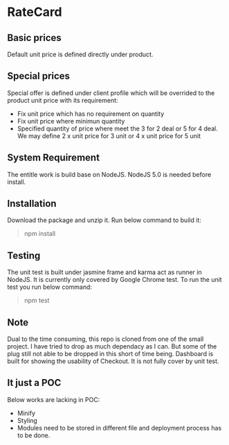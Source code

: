 # RateCard
## Basic prices
Default unit price is defined directly under product. 

## Special prices
Special offer is defined under client profile which will be overrided to the product unit price with its requirement:
- Fix unit price which has no requirement on quantity
- Fix unit price where minimun quantity
- Specified quantity of price where meet the 3 for 2 deal or 5 for 4 deal. We may define 2 x unit price for 3 unit or 4 x unit price for 5 unit

## System Requirement
The entitle work is build base on NodeJS. NodeJS 5.0 is needed before install.

## Installation
Download the package and unzip it. Run below command to build it:
> npm install

## Testing
The unit test is built under jasmine frame and karma act as runner in NodeJS. It is currently only covered by Google Chrome test. To run the unit test you run below command:
> npm test

## Note
Dual to the time consuming, this repo is cloned from one of the small project. I have tried to drop as much dependacy as I can. But some of the plug still not able to be dropped in this short of time being.
Dashboard is built for showing the usability of Checkout. It is not fully cover by unit test.

## It just a POC
Below works are lacking in POC:
- Minify
- Styling
- Modules need to be stored in different file and deployment process has to be done.